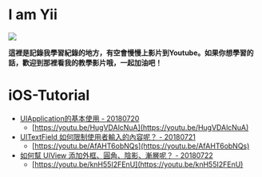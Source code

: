 I am Yii
================

![](http://123.240.119.183/github/yii.jpg)

**這裡是記錄我學習紀錄的地方，有空會慢慢上影片到Youtube。如果你想學習的話，歡迎到那裡看我的教學影片哦，一起加油吧！**

iOS-Tutorial
================

*   [UIApplication的基本使用 - 20180720](https://github.com/chyiiiiiiiiiiii/iOS-Tutorial/tree/master/UIApplication)
    *   [https://youtu.be/HugVDAlcNuA](https://youtu.be/HugVDAlcNuA)
*   [UITextField 如何限制使用者輸入的內容呢？ - 20180721](https://github.com/chyiiiiiiiiiiii/iOS-Tutorial/tree/master/TextField)
    *   [https://youtu.be/AfAHT6obNQs](https://youtu.be/AfAHT6obNQs)
*   [如何幫 UIView 添加外框、圓角、陰影、漸層呢？ - 20180722](https://github.com/chyiiiiiiiiiiii/iOS-Tutorial/tree/master/UIView)
    *   [https://youtu.be/knH55I2FEnU](https://youtu.be/knH55I2FEnU)


